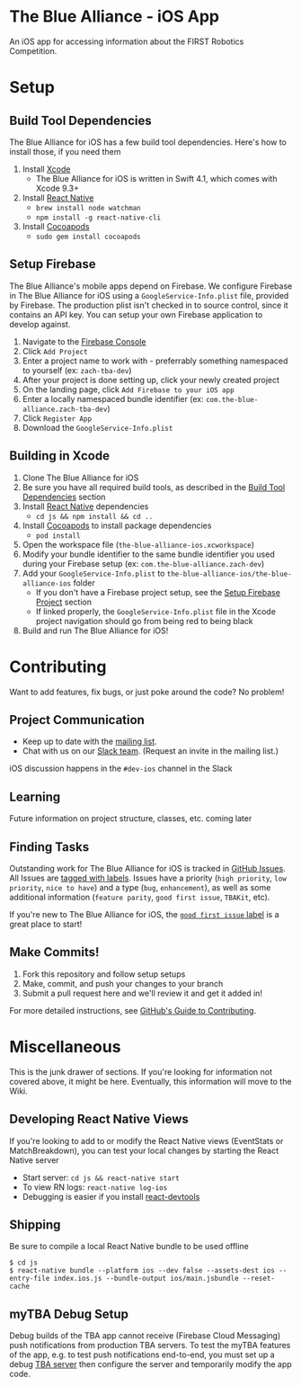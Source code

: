The Blue Alliance - iOS App
===

An iOS app for accessing information about the FIRST Robotics Competition.

Setup
===

Build Tool Dependencies
---
The Blue Alliance for iOS has a few build tool dependencies. Here's how to install those, if you need them

1. Install [Xcode](https://developer.apple.com/xcode/)
	* The Blue Alliance for iOS is written in Swift 4.1, which comes with Xcode 9.3+
2. Install [React Native](https://facebook.github.io/react-native)
	* `brew install node watchman`
	* `npm install -g react-native-cli`
3. Install [Cocoapods](http://guides.cocoapods.org/using/getting-started.html#getting-started)
	* `sudo gem install cocoapods`

Setup Firebase
---
The Blue Alliance's mobile apps depend on Firebase. We configure Firebase in The Blue Alliance for iOS using a `GoogleService-Info.plist` file, provided by Firebase. The production plist isn't checked in to source control, since it contains an API key. You can setup your own Firebase application to develop against.

1. Navigate to the [Firebase Console](https://console.firebase.google.com/u/0/)
2. Click `Add Project`
3. Enter a project name to work with - preferrably something namespaced to yourself (ex: `zach-tba-dev`)
4. After your project is done setting up, click your newly created project
5. On the landing page, click `Add Firebase to your iOS app`
6. Enter a locally namespaced bundle identifier (ex: `com.the-blue-alliance.zach-tba-dev`)
7. Click `Register App`
8. Download the `GoogleService-Info.plist`

Building in Xcode
---
1. Clone The Blue Alliance for iOS
2. Be sure you have all required build tools, as described in the [Build Tool Dependencies](#build-tool-dependencies) section
3. Install [React Native](https://facebook.github.io/react-native) dependencies
	* `cd js && npm install && cd ..`
4. Install [Cocoapods](http://guides.cocoapods.org/using/getting-started.html#getting-started) to install package dependencies
	* `pod install`
5. Open the workspace file (`the-blue-alliance-ios.xcworkspace`)
6. Modify your bundle identifier to the same bundle identifier you used during your Firebase setup (ex: `com.the-blue-alliance.zach-dev`)
7. Add your `GoogleService-Info.plist` to `the-blue-alliance-ios/the-blue-alliance-ios` folder
	* If you don't have a Firebase project setup, see the [Setup Firebase Project](#setup-firebase) section
	* If linked properly, the `GoogleService-Info.plist` file in the Xcode project navigation should go from being red to being black
8. Build and run The Blue Alliance for iOS!

Contributing
============

Want to add features, fix bugs, or just poke around the code? No problem!

Project Communication 
---
 - Keep up to date with the [mailing list](https://groups.google.com/forum/#!forum/thebluealliance-developers).
 - Chat with us on our [Slack team](https://the-blue-alliance.slack.com/). (Request an invite in the mailing list.)

iOS discussion happens in the `#dev-ios` channel in the Slack

Learning
---
Future information on project structure, classes, etc. coming later

Finding Tasks
---
Outstanding work for The Blue Alliance for iOS is tracked in [GitHub Issues](https://github.com/the-blue-alliance/the-blue-alliance-ios/issues). All Issues are [tagged with labels](https://github.com/the-blue-alliance/the-blue-alliance-ios/labels). Issues have a priority (`high priority`, `low priority`, `nice to have`) and a type (`bug`, `enhancement`), as well as some additional information (`feature parity`, `good first issue`, `TBAKit`, etc).

If you're new to The Blue Alliance for iOS, the [`good first issue` label](https://github.com/the-blue-alliance/the-blue-alliance-ios/issues?q=is%3Aopen+is%3Aissue+label%3A%22good+first+issue%22) is a great place to start!

Make Commits!
---
1. Fork this repository and follow setup setups
2. Make, commit, and push your changes to your branch
3. Submit a pull request here and we'll review it and get it added in!

For more detailed instructions, see [GitHub's Guide to Contributing](https://guides.github.com/activities/contributing-to-open-source/).

Miscellaneous
===

This is the junk drawer of sections. If you're looking for information not covered above, it might be here. Eventually, this information will move to the Wiki.

Developing React Native Views
---
If you're looking to add to or modify the React Native views (EventStats or MatchBreakdown), you can test your local changes by starting the React Native server

* Start server: `cd js && react-native start`
* To view RN logs: `react-native log-ios`
* Debugging is easier if you install [react-devtools](https://github.com/facebook/react-devtools/tree/master/packages/react-devtools)

Shipping
-----
Be sure to compile a local React Native bundle to be used offline

```
$ cd js
$ react-native bundle --platform ios --dev false --assets-dest ios --entry-file index.ios.js --bundle-output ios/main.jsbundle --reset-cache
```

myTBA Debug Setup
------------------
Debug builds of the TBA app cannot receive (Firebase Cloud Messaging) push notifications from production TBA servers. To test the myTBA features of the app, e.g. to test push notifications end-to-end, you must set up a debug [TBA server](https://github.com/the-blue-alliance/the-blue-alliance) then configure the server and temporarily modify the app code.
